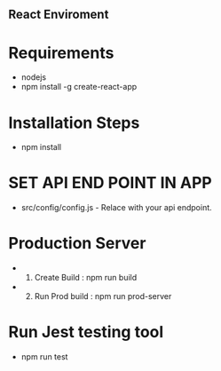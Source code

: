 ## React Enviroment ##

# Requirements #
  - nodejs 
  - npm install -g create-react-app

# Installation Steps #
  - npm install

# SET API END POINT IN APP #
  - src/config/config.js  - Relace with your api endpoint.

# Production Server #
  - 1. Create Build : npm run build
  - 2. Run Prod build : npm run prod-server

# Run Jest testing tool #
  -  npm run test


